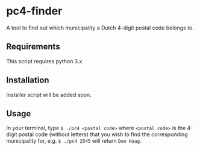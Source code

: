 # pc4-finder
A tool to find out which municipality a Dutch 4-digit postal code belongs to.

## Requirements
This script requires python 3.x.

## Installation
Installer script will be added soon.

## Usage
In your terminal, type `$ ./pc4 <postal code>` where `<postal code>` is the 4-digit postal code (without letters) that you wish to find the corresponding municipality for, e.g. `$ ./pc4 2545` will return `Den Haag`.
